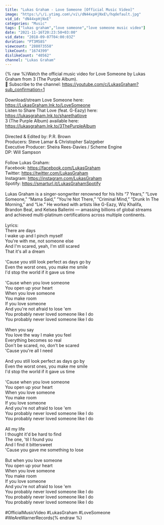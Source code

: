 ```yaml
---
title: "Lukas Graham - Love Someone [Official Music Video]"
image: "https:\/\/i.ytimg.com\/vi\/dN44xpHjNxE\/hqdefault.jpg"
vid_id: "dN44xpHjNxE"
categories: "Music"
tags: ["lukas graham","love someone","love someone music video"]
date: "2021-11-16T20:23:50+03:00"
vid_date: "2018-09-07T04:00:03Z"
duration: "PT3M58S"
viewcount: "288073558"
likeCount: "1674399"
dislikeCount: "40562"
channel: "Lukas Graham"
---
```

{% raw %}Watch the official music video for Love Someone by Lukas Graham from 3 (The Purple Album).<br />🔔 Subscribe to the channel: <a rel="nofollow" target="blank" href="https://youtube.com/c/LukasGraham?sub_confirmation=1">https://youtube.com/c/LukasGraham?sub_confirmation=1</a><br /><br />Download/stream Love Someone here: <a rel="nofollow" target="blank" href="https://LukasGraham.lnk.to/LoveSomeone">https://LukasGraham.lnk.to/LoveSomeone</a><br />Listen to Share That Love (feat. G-Eazy) here: <a rel="nofollow" target="blank" href="https://lukasgraham.lnk.to/sharethatlove">https://lukasgraham.lnk.to/sharethatlove</a><br />3 (The Purple Album) available here: <a rel="nofollow" target="blank" href="https://lukasgraham.lnk.to/3ThePurpleAlbum">https://lukasgraham.lnk.to/3ThePurpleAlbum</a><br /><br />Directed &amp; Edited by: P.R. Brown<br />Producers: Steve Lamar &amp; Christopher Salzgeber<br />Executive Producer: Sheira Rees-Davies / Scheme Engine<br />DP: Will Sampson<br /><br />Follow Lukas Graham:<br />Facebook: <a rel="nofollow" target="blank" href="https://facebook.com/LukasGraham">https://facebook.com/LukasGraham</a><br />Twitter: <a rel="nofollow" target="blank" href="https://twitter.com/LukasGraham">https://twitter.com/LukasGraham</a><br />Instagram: <a rel="nofollow" target="blank" href="https://instagram.com/LukasGraham">https://instagram.com/LukasGraham</a><br />Spotify: <a rel="nofollow" target="blank" href="https://smarturl.it/LukasGrahamSpotify">https://smarturl.it/LukasGrahamSpotify</a> <br /><br />Lukas Graham is a singer-songwriter renowned for his hits “7 Years,” “Love Someone,” “Mama Said,” “You’re Not There,” “Criminal Mind,” “Drunk In The Morning,” and “Lie.” He worked with artists like G-Eazy, Wiz Khalifa, Brandon Beal, and Kelsea Ballerini — amassing billions of global streams and achieved multi-platinum certifications across multiple continents.<br /><br />Lyrics: <br />There are days<br />I wake up and I pinch myself<br />You're with me, not someone else<br />And I'm scared, yeah, I'm still scared<br />That it's all a dream<br /><br />'Cause you still look perfect as days go by<br />Even the worst ones, you make me smile<br />I'd stop the world if it gave us time<br /><br />'Cause when you love someone<br />You open up your heart<br />When you love someone<br />You make room<br />If you love someone<br />And you're not afraid to lose 'em<br />You probably never loved someone like I do<br />You probably never loved someone like I do<br /><br />When you say<br />You love the way I make you feel<br />Everything becomes so real<br />Don't be scared, no, don't be scared<br />'Cause you're all I need<br /><br />And you still look perfect as days go by<br />Even the worst ones, you make me smile<br />I'd stop the world if it gave us time<br /><br />'Cause when you love someone<br />You open up your heart<br />When you love someone<br />You make room<br />If you love someone<br />And you're not afraid to lose 'em<br />You probably never loved someone like I do<br />You probably never loved someone like I do<br /><br />All my life<br />I thought it'd be hard to find<br />The one, 'til I found you<br />And I find it bittersweet<br />'Cause you gave me something to lose<br /><br />But when you love someone<br />You open up your heart<br />When you love someone<br />You make room<br />If you love someone<br />And you're not afraid to lose 'em<br />You probably never loved someone like I do<br />You probably never loved someone like I do<br />You probably never loved someone like I do<br /><br />#OfficialMusicVideo #LukasGraham #LoveSomeone #WeAreWarnerRecords{% endraw %}
